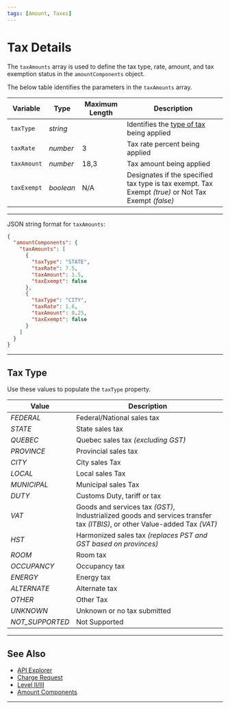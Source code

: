 ```yaml
---
tags: [Amount, Taxes]
---
```


# Tax Details

The `taxAmounts` array is used to define the tax type, rate, amount, and tax exemption status in the `amountComponents` object.

<!--
type: tab
titles: taxAmounts, JSON Example
-->

The below table identifies the parameters in the `taxAmounts` array.

| Variable | Type | Maximum Length | Description |
| -------- | -- | ------------ | ------------------ |
| `taxType` | *string* |  | Identifies the [type of tax](#tax-type) being applied |
| `taxRate` | *number* | 3 | Tax rate percent being applied |
| `taxAmount` | *number* | 18,3 | Tax amount being applied |
| `taxExempt` | *boolean* | N/A | Designates if the specified tax type is tax exempt. Tax Exempt *(true)* or Not Tax Exempt *(false)* |

---

<!--
type: tab
-->

JSON string format for `taxAmounts`:

```json
{
  "amountComponents": {
    "taxAmounts": [
      {
        "taxType": "STATE",
        "taxRate": 7.5,
        "taxAmount": 1.5,
        "taxExempt": false
      },
      {
        "taxType": "CITY",
        "taxRate": 1.6,
        "taxAmount": 0.25,
        "taxExempt": false
      }
    ]
  }
}
```

<!-- type: tab-end -->


---

## Tax Type

Use these values to populate the `taxType` property.

| Value | Description |
| -------- | ------- |
| *FEDERAL* | Federal/National sales tax |
| *STATE* | State sales tax |
| *QUEBEC* | Quebec sales tax *(excluding GST)* |
| *PROVINCE* | Provincial sales tax |
| *CITY* | City sales Tax |
| *LOCAL* | Local sales Tax |
| *MUNICIPAL* | Municipal sales Tax |
| *DUTY* | Customs Duty, tariff or tax  |
| *VAT* | Goods and services tax *(GST)*, Industrialized goods and services transfer tax *(ITBIS)*, or other Value-added Tax *(VAT)*  |
| *HST* | Harmonized sales tax *(replaces PST and GST based on provinces)* |
| *ROOM* | Room tax |
| *OCCUPANCY* | Occupancy tax |
| *ENERGY* | Energy tax |
| *ALTERNATE* | Alternate tax |
| *OTHER* | Other Tax |
| *UNKNOWN* | Unknown or no tax submitted |
| *NOT_SUPPORTED* | Not Supported |

---

## See Also

- [API Explorer](../api/?type=post&path=/payments/v1/charges)
- [Charge Request](?path=docs/Resources/API-Documents/Payments/Payments.md)
- [Level II/III](?path=docs/Resources/Guides/Level23/Level23.md)
- [Amount Components](?path=docs/Resources/Master-Data/Amount-Components.md)

---

